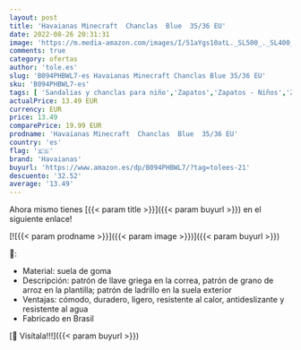 ```yaml
---
layout: post
title: 'Havaianas Minecraft  Chanclas  Blue  35/36 EU'
date: 2022-08-26 20:31:31
image: 'https://m.media-amazon.com/images/I/51aYgs10atL._SL500_._SL400_.jpg'
comments: true
category: ofertas
author: 'tole.es'
slug: 'B094PHBWL7-es Havaianas Minecraft Chanclas Blue 35/36 EU'
sku: 'B094PHBWL7-es'
tags: [ 'Sandalias y chanclas para niño','Zapatos','Zapatos - Niños','Zapatos y complementos','chanclas','havaianas','🇪🇸', ]
actualPrice: 13.49 EUR
currency: EUR
price: 13.49
comparePrice: 19.99 EUR
prodname: 'Havaianas Minecraft  Chanclas  Blue  35/36 EU'
country: 'es'
flag: '🇪🇸'
brand: 'Havaianas'
buyurl: 'https://www.amazon.es/dp/B094PHBWL7/?tag=tolees-21'
descuento: '32.52'
average: '13.49'
---
```


Ahora mismo tienes [{{< param title >}}]({{< param buyurl >}}) en el siguiente enlace!

[![{{< param prodname >}}]({{< param image >}})]({{< param buyurl >}})

🔎:

- Material: suela de goma
- Descripción: patrón de llave griega en la correa, patrón de grano de arroz en la plantilla; patrón de ladrillo en la suela exterior
- Ventajas: cómodo, duradero, ligero, resistente al calor, antideslizante y resistente al agua
- Fabricado en Brasil

[🛒 Visítala!!!]({{< param buyurl >}})
